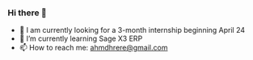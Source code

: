 ### Hi there 👋

<!--
**Hourani963/Hourani963** is a ✨ _special_ ✨ repository because its `README.md` (this file) appears on your GitHub profile.

Here are some ideas to get you started:

- 🔭 I’m currently working on ...
- 🌱 I’m currently learning ...
- 👯 I’m looking to collaborate on ...
- 🤔 I’m looking for help with ...
- 💬 Ask me about ...
- 📫 How to reach me: ...
- 😄 Pronouns: ...
- ⚡ Fun fact: ...
-->
- 🔭 I am currently looking for a 3-month internship beginning April 24
- 🌱 I’m currently learning Sage X3 ERP
- 📫 How to reach me: ahmdhrere@gmail.com
<!--![Top Langs](https://github-readme-stats.vercel.app/api/top-langs/?username=Hourani963&layout=compact&theme=github_dark)-->
